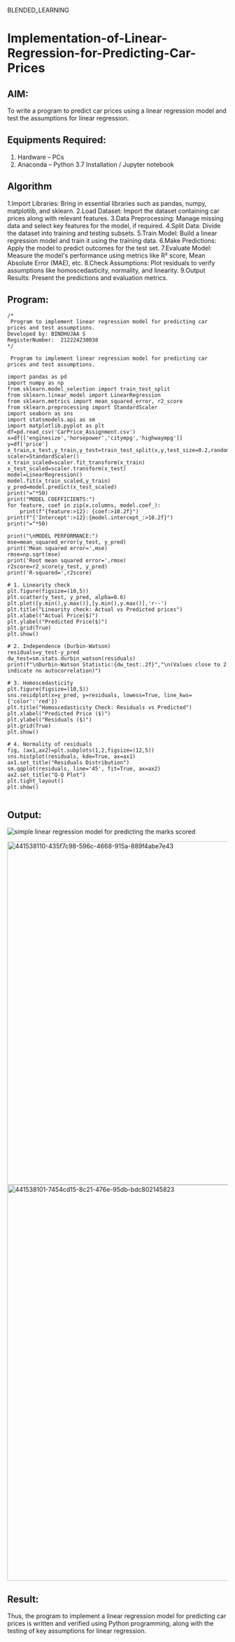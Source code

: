 BLENDED_LEARNING
# Implementation-of-Linear-Regression-for-Predicting-Car-Prices
## AIM:
To write a program to predict car prices using a linear regression model and test the assumptions for linear regression.

## Equipments Required:
1. Hardware – PCs
2. Anaconda – Python 3.7 Installation / Jupyter notebook

## Algorithm
1.Import Libraries: Bring in essential libraries such as pandas, numpy, matplotlib, and sklearn.
2.Load Dataset: Import the dataset containing car prices along with relevant features.
3.Data Preprocessing: Manage missing data and select key features for the model, if required.
4.Split Data: Divide the dataset into training and testing subsets.
5.Train Model: Build a linear regression model and train it using the training data.
6.Make Predictions: Apply the model to predict outcomes for the test set.
7.Evaluate Model: Measure the model's performance using metrics like R² score, Mean Absolute Error (MAE), etc.
8.Check Assumptions: Plot residuals to verify assumptions like homoscedasticity, normality, and linearity.
9.Output Results: Present the predictions and evaluation metrics. 

## Program:
```
/*
 Program to implement linear regression model for predicting car prices and test assumptions.
Developed by: BINDHUJAA S
RegisterNumber:  212224230038
*/

 Program to implement linear regression model for predicting car prices and test assumptions.

import pandas as pd
import numpy as np 
from sklearn.model_selection import train_test_split
from sklearn.linear_model import LinearRegression
from sklearn.metrics import mean_squared_error, r2_score
from sklearn.preprocessing import StandardScaler
import seaborn as sns
import statsmodels.api as sm
import matplotlib.pyplot as plt
df=pd.read_csv('CarPrice_Assignment.csv')
x=df[['enginesize','horsepower','citympg','highwaympg']]
y=df['price']
x_train,x_test,y_train,y_test=train_test_split(x,y,test_size=0.2,random_state=42)
scaler=StandardScaler()
x_train_scaled=scaler.fit_transform(x_train)
x_test_scaled=scaler.transform(x_test)
model=LinearRegression()
model.fit(x_train_scaled,y_train)
y_pred=model.predict(x_test_scaled)
print("="*50)
print("MODEL COEFFICIENTS:")
for feature, coef in zip(x.columns, model.coef_):
    print(f"{feature:>12}: {coef:>10.2f}")
print(f"{'Intercept':>12}:{model.intercept_:>10.2f}")
print("="*50)

print("\nMODEL PERFORMANCE:")
mse=mean_squared_error(y_test, y_pred)
print('Mean squared error=',mse)
rmse=np.sqrt(mse)
print('Root mean squared error=',rmse)
r2score=r2_score(y_test, y_pred)
print('R-squared=',r2score)

# 1. Linearity check
plt.figure(figsize=(10,5))
plt.scatter(y_test, y_pred, alpha=0.6)
plt.plot([y.min(),y.max()],[y.min(),y.max()],'r--')
plt.title("Linearity check: Actual vs Predicted prices")
plt.xlabel("Actual Price($)")
plt.ylabel("Predicted Price($)")
plt.grid(True)
plt.show()

# 2. Independence (Durbin-Watson)
residuals=y_test-y_pred
dw_test=sm.stats.durbin_watson(residuals)
print(f"\nDurbin-Watson Statistic:{dw_test:.2f}","\n(Values close to 2 indicate no autocorrelation)")

# 3. Homoscedasticity
plt.figure(figsize=(10,5))
sns.residplot(x=y_pred, y=residuals, lowess=True, line_kws={'color':'red'})
plt.title("Homoscedasticity Check: Residuals vs Predicted")
plt.xlabel("Predicted Price ($)")
plt.ylabel("Residuals ($)")
plt.grid(True)
plt.show()

# 4. Normality of residuals
fig, (ax1,ax2)=plt.subplots(1,2,figsize=(12,5))
sns.histplot(residuals, kde=True, ax=ax1)
ax1.set_title("Residuals Distribution")
sm.qqplot(residuals, line='45', fit=True, ax=ax2)
ax2.set_title("Q-Q Plot")
plt.tight_layout()
plt.show()


```

## Output:
![simple linear regression model for predicting the marks scored](sam.png)


<img width="1040" height="785" alt="441538110-435f7c98-596c-4668-915a-889f4abe7e43" src="https://github.com/user-attachments/assets/2eb8e636-fb84-4d3c-b4c4-fe863f2089d1" />
<img width="1106" height="905" alt="441538101-7454cd15-8c21-476e-95db-bdc802145823" src="https://github.com/user-attachments/assets/602cb1b4-e1ee-42a9-b973-fce696b46f9d" />

## Result:
Thus, the program to implement a linear regression model for predicting car prices is written and verified using Python programming, along with the testing of key assumptions for linear regression.
